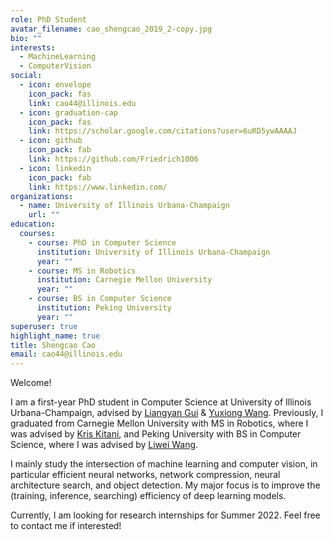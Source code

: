 ```yaml
---
role: PhD Student
avatar_filename: cao_shengcao_2019_2-copy.jpg
bio: ""
interests:
  - MachineLearning
  - ComputerVision
social:
  - icon: envelope
    icon_pack: fas
    link: cao44@illinois.edu
  - icon: graduation-cap
    icon_pack: fas
    link: https://scholar.google.com/citations?user=6uRD5ywAAAAJ
  - icon: github
    icon_pack: fab
    link: https://github.com/Friedrich1006
  - icon: linkedin
    icon_pack: fab
    link: https://www.linkedin.com/
organizations:
  - name: University of Illinois Urbana-Champaign
    url: ""
education:
  courses:
    - course: PhD in Computer Science
      institution: University of Illinois Urbana-Champaign
      year: ""
    - course: MS in Robotics
      institution: Carnegie Mellon University
      year: ""
    - course: BS in Computer Science
      institution: Peking University
      year: ""
superuser: true
highlight_name: true
title: Shengcao Cao
email: cao44@illinois.edu
---
```

Welcome!

I am a first-year PhD student in Computer Science at University of Illinois Urbana-Champaign, advised by [Liangyan Gui](https://cs.illinois.edu/about/people/faculty/lgui) & [Yuxiong Wang](https://yxw.web.illinois.edu/). Previously, I graduated from Carnegie Mellon University with MS in Robotics, where I was advised by [Kris Kitani](http://www.cs.cmu.edu/~kkitani/), and Peking University with BS in Computer Science, where I was advised by [Liwei Wang](http://www.liweiwang-pku.com/).

I mainly study the intersection of machine learning and computer vision, in particular efficient neural networks, network compression, neural architecture search, and object detection. My major focus is to improve the (training, inference, searching) efficiency of deep learning models.

Currently, I am looking for research internships for Summer 2022. Feel free to contact me if interested!
